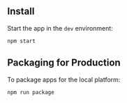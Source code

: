 ## Install
Start the app in the `dev` environment:

```bash
npm start
```

## Packaging for Production

To package apps for the local platform:

```bash
npm run package
```


